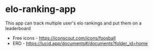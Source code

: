 # elo-ranking-app
This app can track multiple user's elo rankings and put them on a leaderboard

- Free icons - https://iconscout.com/icons/foosball
- ERD - https://lucid.app/documents#/documents?folder_id=home